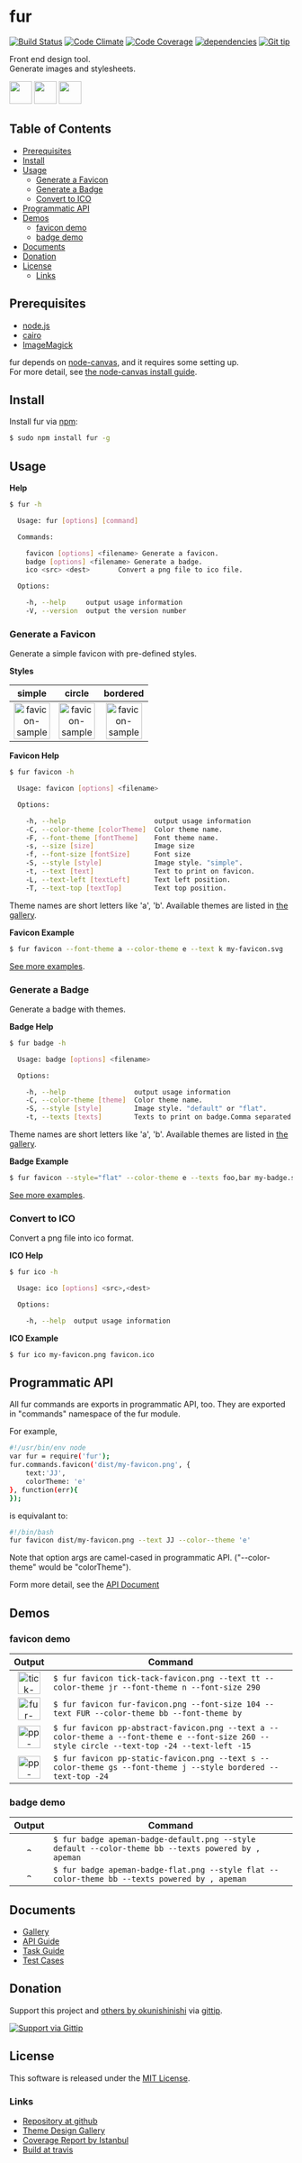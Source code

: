 fur
===

[![Build Status][my_travis_badge_url]][my_travis_url]
[![Code Climate][my_codeclimate_badge_url]][my_codeclimate_url]
[![Code Coverage][my_codeclimate_coverage_badge_url]][my_codeclimate_url]
[![dependencies][my_gemnasium_badge_url]][my_gemnasium_url]
[![Git tip][my_gittip_budge_url]][my_gittip_url]

Front end design tool.    
Generate images and stylesheets.   

<a href="https://github.com/tick-tack/fur"><img style="height:40px;" src="https://raw.githubusercontent.com/tick-tack/fur/master/dist/images/fur/fur-favicon.png" height="40"></a>&nbsp;<a href="http://nodejs.org/"><img style="height:40px;" src="http://nodejs.org/images/logos/nodejs-dark.png" height="40"></a>&nbsp;<a href="https://nodei.co/npm/fur/"><img style="height:40px;" src="https://nodei.co/npm/fur.png" height="40"></a>


Table of Contents
-----

<!-- START doctoc generated TOC please keep comment here to allow auto update -->
<!-- DON'T EDIT THIS SECTION, INSTEAD RE-RUN doctoc TO UPDATE -->

- [Prerequisites](#prerequisites)
- [Install](#install)
- [Usage](#usage)
  - [Generate a Favicon](#generate-a-favicon)
  - [Generate a Badge](#generate-a-badge)
  - [Convert to ICO](#convert-to-ico)
- [Programmatic API](#programmatic-api)
- [Demos](#demos)
  - [favicon demo](#favicon-demo)
  - [badge demo](#badge-demo)
- [Documents](#documents)
- [Donation](#donation)
- [License](#license)
  - [Links](#links)

<!-- END doctoc generated TOC please keep comment here to allow auto update -->


<a name="prerequisites"></a>
Prerequisites
------

+ [node.js][nodejs_url]
+ [cairo][cairo_url]
+ [ImageMagick][image_magick_url]

fur depends on [node-canvas][node_canvas_url], and it requires some setting up.    
For more detail, see [the node-canvas install guide][node_canvas_install_wiki_url].


<a name="install"></a>
Install
------

Install fur via [npm][npm_url]:

```bash
$ sudo npm install fur -g
```

<a name="usage"></a>
Usage
------

**Help**
<!-- START readme_task.commands generated contents. please keep comment here to allow auto update -->
<!-- DON'T EDIT THIS SECTION, INSTEAD RE-RUN grunt readme TO UPDATE -->

```bash
$ fur -h

  Usage: fur [options] [command]

  Commands:

    favicon [options] <filename> Generate a favicon.
    badge [options] <filename> Generate a badge.
    ico <src> <dest>       Convert a png file to ico file.

  Options:

    -h, --help     output usage information
    -V, --version  output the version number

```

<!-- END readme_task.commands generated contents please keep comment here to allow auto update -->

<a name="generate-a-favicon"></a>
### Generate a Favicon ###

Generate a simple favicon with pre-defined styles.

**Styles**
<!-- START readme_task.faviconStyles generated contents. please keep comment here to allow auto update -->
<!-- DON'T EDIT THIS SECTION, INSTEAD RE-RUN grunt readme TO UPDATE -->


| simple | circle | bordered |
| :--------: | :--------: | :--------: |
| <a href="https://raw.githubusercontent.com/tick-tack/fur/master/doc/images/favicon-sample-simple.png" ><img alt="favicon-sample-simple" src="https://raw.githubusercontent.com/tick-tack/fur/master/doc/images/favicon-sample-simple.png" style="height:64px" height="64" /></a> | <a href="https://raw.githubusercontent.com/tick-tack/fur/master/doc/images/favicon-sample-circle.png" ><img alt="favicon-sample-circle" src="https://raw.githubusercontent.com/tick-tack/fur/master/doc/images/favicon-sample-circle.png" style="height:64px" height="64" /></a> | <a href="https://raw.githubusercontent.com/tick-tack/fur/master/doc/images/favicon-sample-bordered.png" ><img alt="favicon-sample-bordered" src="https://raw.githubusercontent.com/tick-tack/fur/master/doc/images/favicon-sample-bordered.png" style="height:64px" height="64" /></a> |

<!-- END readme_task.faviconStyles generated contents please keep comment here to allow auto update -->

**Favicon Help**
<!-- START readme_task.faviconCommand generated contents. please keep comment here to allow auto update -->
<!-- DON'T EDIT THIS SECTION, INSTEAD RE-RUN grunt readme TO UPDATE -->

```bash
$ fur favicon -h

  Usage: favicon [options] <filename>

  Options:

    -h, --help                      output usage information
    -C, --color-theme [colorTheme]  Color theme name.
    -F, --font-theme [fontTheme]    Font theme name.
    -s, --size [size]               Image size
    -f, --font-size [fontSize]      Font size
    -S, --style [style]             Image style. "simple".
    -t, --text [text]               Text to print on favicon.
    -L, --text-left [textLeft]      Text left position.
    -T, --text-top [textTop]        Text top position.

```

<!-- END readme_task.faviconCommand generated contents please keep comment here to allow auto update -->

Theme names are short letters like 'a', 'b'.
Available themes are listed in [the gallery][my_gallery_url].

**Favicon Example**
```bash
$ fur favicon --font-theme a --color-theme e --text k my-favicon.svg
```

[See more examples](#favicon-demo).


<a name="generate-a-badge"></a>
### Generate a Badge ###

Generate a badge with themes.

**Badge Help**
<!-- START readme_task.badgeCommand generated contents. please keep comment here to allow auto update -->
<!-- DON'T EDIT THIS SECTION, INSTEAD RE-RUN grunt readme TO UPDATE -->

```bash
$ fur badge -h

  Usage: badge [options] <filename>

  Options:

    -h, --help                 output usage information
    -C, --color-theme [theme]  Color theme name.
    -S, --style [style]        Image style. "default" or "flat".
    -t, --texts [texts]        Texts to print on badge.Comma separated.

```

<!-- END readme_task.badgeCommand generated contents please keep comment here to allow auto update -->

Theme names are short letters like 'a', 'b'.
Available themes are listed in [the gallery][my_gallery_url].

**Badge Example**
```bash
$ fur favicon --style="flat" --color-theme e --texts foo,bar my-badge.svg
```

[See more examples](#badge-demo).


<a name="convert-to-ico"></a>
### Convert to ICO ###

Convert a png file into ico format.

**ICO Help**

<!-- START readme_task.icoCommand generated contents. please keep comment here to allow auto update -->
<!-- DON'T EDIT THIS SECTION, INSTEAD RE-RUN grunt readme TO UPDATE -->

```bash
$ fur ico -h

  Usage: ico [options] <src>,<dest>

  Options:

    -h, --help  output usage information

```

<!-- END readme_task.icoCommand generated contents please keep comment here to allow auto update -->

**ICO Example**

```bash
$ fur ico my-favicon.png favicon.ico
```

Programmatic API
------

All fur commands are exports in programmatic API, too.
They are exported in "commands" namespace of the fur module.

For example,

```bash
#!/usr/bin/env node
var fur = require('fur');
fur.commands.favicon('dist/my-favicon.png', {
    text:'JJ',
    colorTheme: 'e'
}, function(err){
});
```

is equivalant to:

```bash
#!/bin/bash
fur favicon dist/my-favicon.png --text JJ --color--theme 'e'
```

Note that option args are camel-cased in programmatic API.
("--color-theme" would be "colorTheme").

Form more detail, see the [API Document][my_apiguide_commands_url]

<a name="demos"></a>
Demos
------
<!-- START readme_task.demos generated contents. please keep comment here to allow auto update -->
<!-- DON'T EDIT THIS SECTION, INSTEAD RE-RUN grunt readme TO UPDATE -->

<a name="favicon-demo"></a>
### favicon demo ###

| Output | Command |
| :------: | ------- |
| <a href="https://raw.githubusercontent.com/tick-tack/fur/master/dist/images/tick-tack/tick-tack-favicon.png" ><img alt="tick-tack-favicon" src="https://raw.githubusercontent.com/tick-tack/fur/master/dist/images/tick-tack/tick-tack-favicon.png" style="height:40px" height="40" /></a> | `$ fur favicon tick-tack-favicon.png --text tt --color-theme jr --font-theme n --font-size 290` |
| <a href="https://raw.githubusercontent.com/tick-tack/fur/master/dist/images/fur/fur-favicon.png" ><img alt="fur-favicon" src="https://raw.githubusercontent.com/tick-tack/fur/master/dist/images/fur/fur-favicon.png" style="height:40px" height="40" /></a> | `$ fur favicon fur-favicon.png --font-size 104 --text FUR --color-theme bb --font-theme by` |
| <a href="https://raw.githubusercontent.com/tick-tack/fur/master/dist/images/pp-abstract/pp-abstract-favicon.png" ><img alt="pp-abstract-favicon" src="https://raw.githubusercontent.com/tick-tack/fur/master/dist/images/pp-abstract/pp-abstract-favicon.png" style="height:40px" height="40" /></a> | `$ fur favicon pp-abstract-favicon.png --text a --color-theme a --font-theme e --font-size 260 --style circle --text-top -24 --text-left -15` |
| <a href="https://raw.githubusercontent.com/tick-tack/fur/master/dist/images/pp-static/pp-static-favicon.png" ><img alt="pp-static-favicon" src="https://raw.githubusercontent.com/tick-tack/fur/master/dist/images/pp-static/pp-static-favicon.png" style="height:40px" height="40" /></a> | `$ fur favicon pp-static-favicon.png --text s --color-theme gs --font-theme j --style bordered --text-top -24` |

<a name="badge-demo"></a>
### badge demo ###

| Output | Command |
| :------: | ------- |
| <a href="https://raw.githubusercontent.com/tick-tack/fur/master/dist/images/apeman/apeman-badge-default.png" ><img alt="apeman-badge-default" src="https://raw.githubusercontent.com/tick-tack/fur/master/dist/images/apeman/apeman-badge-default.png" style="height:10px" height="10" /></a> | `$ fur badge apeman-badge-default.png --style default --color-theme bb --texts powered by , apeman ` |
| <a href="https://raw.githubusercontent.com/tick-tack/fur/master/dist/images/apeman/apeman-badge-flat.png" ><img alt="apeman-badge-flat" src="https://raw.githubusercontent.com/tick-tack/fur/master/dist/images/apeman/apeman-badge-flat.png" style="height:10px" height="10" /></a> | `$ fur badge apeman-badge-flat.png --style flat --color-theme bb --texts powered by , apeman ` |

<!-- END readme_task.demos generated contents please keep comment here to allow auto update -->


<a name="documents"></a>
Documents
------

+ [Gallery][my_gallery_url]
+ [API Guide][my_apiguide_url]
+ [Task Guide][my_taskguide_url]
+ [Test Cases][my_testcases_url]


<a name="donation"></a>
Donation
------

Support this project and [others by okunishinishi][my_gittip_url] via [gittip][my_gittip_url].

[<img src="https://rawgithub.com/twolfson/gittip-badge/0.2.0/dist/gittip.png" alt="Support via Gittip"/>][my_gittip_url]



<a name="license"></a>
License
-------

This software is released under the [MIT License][my_license_url].



<a name="links"></a>
### Links ###

+ [Repository at github][my_repository_url]
+ [Theme Design Gallery][my_gallery_url]
+ [Coverage Report by Istanbul][my_coverage_url]
+ [Build at travis][my_travis_url]


[nodejs_url]: http://nodejs.org/
[npm_url]: https://www.npmjs.org/
[grunt_url]: http://gruntjs.com/
[grunt_badge_url]: http://cdn.gruntjs.com/builtwith.png
[cairo_url]: http://cairographics.org/
[inkscape_url]: http://www.inkscape.org/en/
[node_canvas_url]: https://www.npmjs.org/package/canvas
[node_canvas_install_wiki_url]: https://github.com/LearnBoost/node-canvas/wiki/_pages
[image_magick_url]: http://www.imagemagick.org/
[my_repository_url]: https://github.com/tick-tack/fur
[my_travis_url]: https://travis-ci.org/tick-tack/fur
[my_travis_badge_url]: http://img.shields.io/travis/tick-tack/fur.svg?style=flat
[my_apiguide_url]: http://tick-tack.github.io/fur/apiguide/
[my_apiguide_commands_url]: http://tick-tack.github.io/fur/apiguide/commands.html
[my_taskguide_url]: http://tick-tack.github.io/fur/taskguide/
[my_testcases_url]: http://tick-tack.github.io/fur/testcases/
[my_coverage_url]: http://tick-tack.github.io/fur/coverage/lcov-report/
[my_license_url]: http://raw.github.com/tick-tack/fur/master/LICENSE
[my_gallery_url]: http://tick-tack.github.io/fur/gallery/
[my_codeclimate_url]: http://codeclimate.com/github/tick-tack/fur
[my_codeclimate_badge_url]: http://img.shields.io/codeclimate/github/tick-tack/fur.svg?style=flat
[my_codeclimate_coverage_badge_url]: http://img.shields.io/codeclimate/coverage/github/tick-tack/fur.svg?style=flat
[my_gemnasium_url]: http://gemnasium.com/tick-tack/fur
[my_gemnasium_badge_url]: http://img.shields.io/gemnasium/tick-tack/fur.svg?style=flat

[my_gittip_url]: http://www.gittip.com/okunishinishi/
[my_gittip_budge_url]: http://img.shields.io/gittip/okunishinishi.svg?style=flat


